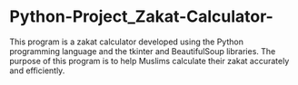 # Python-Project_Zakat-Calculator-
This program is a zakat calculator developed using the Python programming language and the tkinter and BeautifulSoup libraries. The purpose of this program is to help Muslims calculate their zakat accurately and efficiently.
